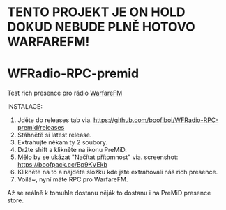 # TENTO PROJEKT JE ON HOLD DOKUD NEBUDE PLNĚ HOTOVO WARFAREFM!

# WFRadio-RPC-premid

Test rich presence pro rádio [WarfareFM](https://www.warfaremc.torontocast.stream
)


INSTALACE:
1. Jděte do releases tab via. https://github.com/boofiboi/WFRadio-RPC-premid/releases
2. Stáhnětě si latest release.
3. Extrahujte někam ty 2 soubory.
4. Držte shift a klikněte na ikonu PreMiD.
5. Mělo by se ukázat "Načítat přítomnost" via. screenshot: https://boofpack.cc/Bp9KVEkb
6. Klikněte na to a najděte složku kde jste extrahovali náš rich presence.
7. Voilá~, nyní máte RPC pro WarfareFM.


Až se reálně k tomuhle dostanu něják to dostanu i na PreMiD presence store.

